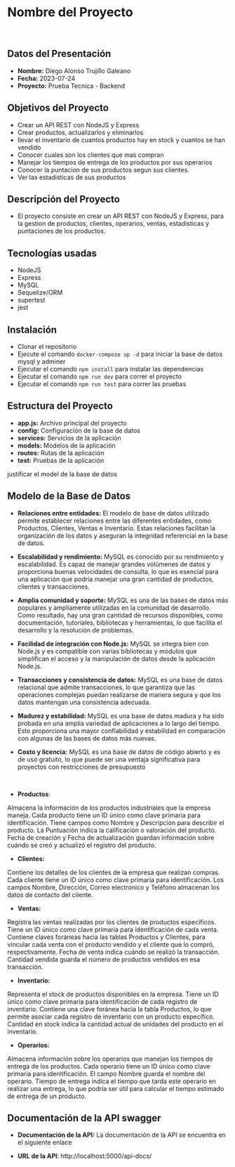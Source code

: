 # Nombre del Proyecto

<br>

## Datos del Presentación

- **Nombre:** Diego Alonso Trujillo Galeano
- **Fecha:** 2023-07-24
- **Proyecto:** Prueba Tecnica - Backend

## Objetivos del Proyecto

- Crear un API REST con NodeJS y Express
- Crear productos, actualizarlos y eliminarlos
- llevar el inventario de cuantos productos hay en stock y cuantos se han vendido
- Conocer cuales son los clientes que mas compran
- Manejar los tiempos de entrega de los productos por sus operarios
- Conocer la puntacion de sus productos segun sus clientes.
- Ver las estadisticas de sus productos

## Descripción del Proyecto

- El proyecto consiste en crear un API REST con NodeJS y Express, para la gestion de productos, clientes, operarios, ventas, estadisticas y puntaciones de los productos.

## Tecnologías usadas

- NodeJS
- Express
- MySQL
- Sequelize/ORM
- supertest
- jest

## Instalación

- Clonar el repositorio
- Ejecute el comando  ` docker-compose up -d ` para iniciar la base de datos mysql y adminer
- Ejecutar el comando `npm install` para instalar las dependencias
- Ejecutar el comando `npm run dev` para correr el proyecto
- Ejecutar el comando `npm run test` para correr las pruebas

## Estructura del Proyecto

- **app.js:** Archivo principal del proyecto
- **config:** Configuración de la base de datos
- **services:** Servicios de la aplicación
- **models:** Modelos de la aplicación
- **routes:** Rutas de la aplicación
- **test:** Pruebas de la aplicación

justificar el model de la base de datos

## Modelo de la Base de Datos

- **Relaciones entre entidades:** El modelo de base de datos utilizado permite establecer relaciones entre las diferentes entidades, como Productos, Clientes, Ventas e Inventario. Estas relaciones facilitan la organización de los datos y aseguran la integridad referencial en la base de datos.

- **Escalabilidad y rendimiento:** MySQL es conocido por su rendimiento y escalabilidad. Es capaz de manejar grandes volúmenes de datos y proporciona buenas velocidades de consulta, lo que es esencial para una aplicación que podría manejar una gran cantidad de productos, clientes y transacciones.

- **Amplia comunidad y soporte:** MySQL es una de las bases de datos más populares y ampliamente utilizadas en la comunidad de desarrollo. Como resultado, hay una gran cantidad de recursos disponibles, como documentación, tutoriales, bibliotecas y herramientas, lo que facilita el desarrollo y la resolución de problemas.

- **Facilidad de integración con Node.js:** MySQL se integra bien con Node.js y es compatible con varias bibliotecas y módulos que simplifican el acceso y la manipulación de datos desde la aplicación Node.js.

- **Transacciones y consistencia de datos:** MySQL es una base de datos relacional que admite transacciones, lo que garantiza que las operaciones complejas puedan realizarse de manera segura y que los datos mantengan una consistencia adecuada.

- **Madurez y estabilidad:** MySQL es una base de datos madura y ha sido probada en una amplia variedad de aplicaciones a lo largo del tiempo. Esto proporciona una mayor confiabilidad y estabilidad en comparación con algunas de las bases de datos más nuevas.

- **Costo y licencia:** MySQL es una base de datos de código abierto y es de uso gratuito, lo que puede ser una ventaja significativa para proyectos con restricciones de presupuesto

<br>

- **Productos**:

Almacena la información de los productos industriales que la empresa maneja.
Cada producto tiene un ID único como clave primaria para identificación.
Tiene campos como Nombre y Descripción para describir el producto.
La Puntuación indica la calificación o valoración del producto.
Fecha de creación y Fecha de actualización guardan información sobre cuándo se creó y actualizó el registro del producto.

- **Clientes:**

Contiene los detalles de los clientes de la empresa que realizan compras.
Cada cliente tiene un ID único como clave primaria para identificación.
Los campos Nombre, Dirección, Correo electrónico y Teléfono almacenan los datos de contacto del cliente.

- **Ventas:**

Registra las ventas realizadas por los clientes de productos específicos.
Tiene un ID único como clave primaria para identificación de cada venta.
Contiene claves foráneas hacia las tablas Productos y Clientes, para vincular cada venta con el producto vendido y el cliente que lo compró, respectivamente.
Fecha de venta indica cuándo se realizó la transacción.
Cantidad vendida guarda el número de productos vendidos en esa transacción.

- **Inventario:**

Representa el stock de productos disponibles en la empresa.
Tiene un ID único como clave primaria para identificación de cada registro de inventario.
Contiene una clave foránea hacia la tabla Productos, lo que permite asociar cada registro de inventario con un producto específico.
Cantidad en stock indica la cantidad actual de unidades del producto en el inventario.

- **Operarios:**

Almacena información sobre los operarios que manejan los tiempos de entrega de los productos.
Cada operario tiene un ID único como clave primaria para identificación.
El campo Nombre guarda el nombre del operario.
Tiempo de entrega indica el tiempo que tarda este operario en realizar una entrega, lo que podría ser útil para calcular el tiempo estimado de entrega de un producto.


## Documentación de la API swagger 

- **Documentación de la API:** La documentación de la API se encuentra en el siguiente enlace


- **URL de la API**: http://localhost:5000/api-docs/



